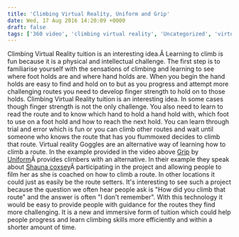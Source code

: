```yaml
---
title: 'Climbing Virtual Reality, Uniform and Grip'
date: Wed, 17 Aug 2016 14:20:09 +0000
draft: false
tags: ['360 video', 'climbing virtual reality', 'Uncategorized', 'virtual reality']
---
```


Climbing Virtual Reality tuition is an interesting idea.Â Learning to climb is fun because it is a physical and intellectual challenge. The first step is to familiarise yourself with the sensations of climbing and learning to see where foot holds are and where hand holds are. When you begin the hand holds are easy to find and hold on to but as you progress and attempt more challenging routes you need to develop finger strength to hold on to those holds. Climbing Virtual Reality tuition is an interesting idea. In some cases though finger strength is not the only challenge. You also need to learn to read the route and to know which hand to hold a hand hold with, which foot to use on a foot hold and how to reach the next hold. You can learn through trial and error which is fun or you can climb other routes and wait until someone who knows the route that has you flummoxed decides to climb that route. Virtual reality Goggles are an alternative way of learning how to climb a route. In the example provided in the video above [Grip](http://uniform.net/blog/april-2016/grip/) by [Uniform](http://uniform.net/)Â provides climbers with an alternative. In their example they speak about [Shauna coxsey](http://www.shaunacoxsey.co.uk/)Â participating in the project and allowing people to film her as she is coached on how to climb a route. In other locations it could just as easily be the route setters. It's interesting to see such a project because the question we often hear people ask is "How did you climb that route" and the answer is often "I don't remember". With this technology it would be easy to provide people with guidance for the routes they find more challenging. It is a new and immersive form of tuition which could help people progress and learn climbing skills more efficiently and within a shorter amount of time.